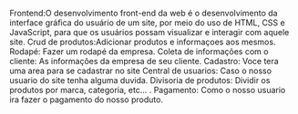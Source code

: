 Frontend:O desenvolvimento front-end da web é o desenvolvimento da interface gráfica do usuário de um site, por meio do uso de HTML, CSS e JavaScript, para que os usuários possam visualizar e interagir com aquele site.
Crud de produtos:Adicionar produtos e informaçoes aos mesmos.
Rodapé: Fazer um rodapé da empresa.
Coleta de informações com o cliente: As informações da empresa de seu cliente.
Cadastro: Voce tera uma area para se cadastrar no site
Central de usuarios: Caso o nosso usuario do site tenha alguma duvida.
Divisoria de produtos: Dividir os produtos por marca, categoria, etc... .
Pagamento: Como o nosso usuario ira fazer o pagamento do nosso produto. 
